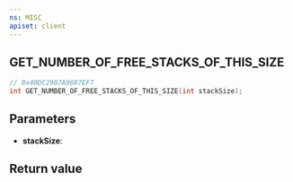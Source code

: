 ```yaml
---
ns: MISC
apiset: client
---
```

## GET_NUMBER_OF_FREE_STACKS_OF_THIS_SIZE

```c
// 0x40DC2907A9697EF7
int GET_NUMBER_OF_FREE_STACKS_OF_THIS_SIZE(int stackSize);
```


## Parameters
* **stackSize**:

## Return value

